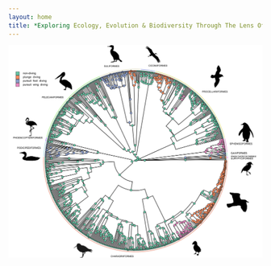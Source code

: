 ```yaml
---
layout: home
title: *Exploring Ecology, Evolution & Biodiversity Through The Lens Of Probabilistic Programming* 
---
```




![Diving](/docs/assets/images/4-state.svg)
